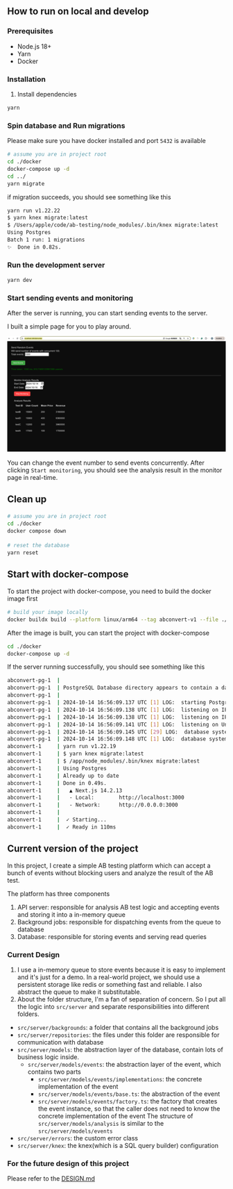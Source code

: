 ## How to run on local and develop

### Prerequisites
- Node.js 18+
- Yarn
- Docker

### Installation

1. Install dependencies

```bash
yarn 
```

### Spin database and Run migrations
Please make sure you have docker installed and port `5432` is available
```bash
# assume you are in project root
cd ./docker
docker-compose up -d
cd ../
yarn migrate
```

if migration succeeds, you should see something like this
```bash
yarn run v1.22.22
$ yarn knex migrate:latest
$ /Users/apple/code/ab-testing/node_modules/.bin/knex migrate:latest
Using Postgres
Batch 1 run: 1 migrations
✨  Done in 0.82s.
```

### Run the development server

```bash
yarn dev
```

### Start sending events and monitoring
After the server is running, you can start sending events to the server.

I built a simple page for you to play around.

![http://localhost:3000/monitor](../public/monitor.png)

You can change the event number to send events concurrently.
After clicking `Start monitoring`, you should see the analysis result in the monitor page in real-time.

## Clean up

```bash
# assume you are in project root
cd ./docker
docker compose down

# reset the database
yarn reset
```

## Start with docker-compose
To start the project with docker-compose, you need to build the docker image first
```sh
# build your image locally
docker buildx build --platform linux/arm64 --tag abconvert-v1 --file ./Dockerfile  --load .
```

After the image is built, you can start the project with docker-compose
```sh
cd ./docker
docker-compose up -d
```

If the server running successfully, you should see something like this
```sh
abconvert-pg-1  |
abconvert-pg-1  | PostgreSQL Database directory appears to contain a database; Skipping initialization
abconvert-pg-1  |
abconvert-pg-1  | 2024-10-14 16:56:09.137 UTC [1] LOG:  starting PostgreSQL 16.4 (Debian 16.4-1.pgdg120+2) on aarch64-unknown-linux-gnu, compiled by gcc (Debian 12.2.0-14) 12.2.0, 64-bit
abconvert-pg-1  | 2024-10-14 16:56:09.138 UTC [1] LOG:  listening on IPv4 address "0.0.0.0", port 5432
abconvert-pg-1  | 2024-10-14 16:56:09.138 UTC [1] LOG:  listening on IPv6 address "::", port 5432
abconvert-pg-1  | 2024-10-14 16:56:09.141 UTC [1] LOG:  listening on Unix socket "/var/run/postgresql/.s.PGSQL.5432"
abconvert-pg-1  | 2024-10-14 16:56:09.145 UTC [29] LOG:  database system was shut down at 2024-10-14 16:56:05 UTC
abconvert-pg-1  | 2024-10-14 16:56:09.148 UTC [1] LOG:  database system is ready to accept connections
abconvert-1     | yarn run v1.22.19
abconvert-1     | $ yarn knex migrate:latest
abconvert-1     | $ /app/node_modules/.bin/knex migrate:latest
abconvert-1     | Using Postgres
abconvert-1     | Already up to date
abconvert-1     | Done in 0.49s.
abconvert-1     |   ▲ Next.js 14.2.13
abconvert-1     |   - Local:        http://localhost:3000
abconvert-1     |   - Network:      http://0.0.0.0:3000
abconvert-1     |
abconvert-1     |  ✓ Starting...
abconvert-1     |  ✓ Ready in 110ms
```

## Current version of the project
In this project, I create a simple AB testing platform which can accept a bunch of events without blocking users and analyze the result of the AB test.

The platform has three components
1. API server: responsible for analysis AB test logic and accepting events and storing it into a in-memory queue
2. Background jobs: responsible for dispatching events from the queue to database
3. Database: responsible for storing events and serving read queries

### Current Design
1. I use a in-memory queue to store events because it is easy to implement and it's just for a demo. In a real-world project, we should use a persistent storage like redis or something fast and reliable. I also abstract the queue to make it substitutable.
2. About the folder structure, I'm a fan of separation of concern. So I put all the logic into `src/server` and separate responsibilities into different folders.
 - `src/server/backgrounds`: a folder that contains all the background jobs
 - `src/server/repositories`: the files under this folder are responsible for communication with database
 - `src/server/models`: the abstraction layer of the database, contain lots of business logic inside.
    - `src/server/models/events`: the abstraction layer of the event, which contains two parts
      - `src/server/models/events/implementations`: the concrete implementation of the event
      - `src/server/models/events/base.ts`: the abstraction of the event
      - `src/server/models/events/factory.ts`: the factory that creates the event instance, so that the caller does not need to know the concrete implementation of the event
    The structure of `src/server/models/analysis` is similar to the `src/server/models/events`
 - `src/server/errors`: the custom error class
 - `src/server/knex`: the knex(which is a SQL query builder) configuration


### For the future design of this project
Please refer to the [DESIGN.md](./design.md)
